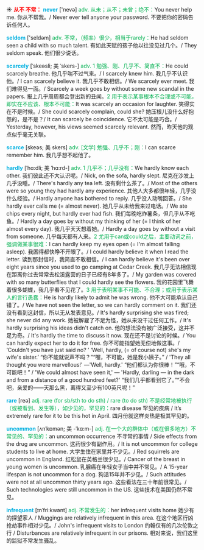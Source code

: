 ☀ <font color="red">**从不 不常：**</font>
<font color="sky blue">**never**</font> ['nevə] 
<font color="#00b050">adv. 从未；从不；未曾；绝不：</font>You never help me. 你从不帮我。/ Never ever tell anyone your password. 不要把你的密码告诉任何人。

<font color="sky blue">**seldom**</font> ['seldəm] 
<font color="#00b050">adv. 不常，（频率）很少，相当于rarely：</font>He had seldom seen a child with so much talent. 有如此天赋的孩子他以往没见过几个。/ They seldom speak. 他们很少说话。
           
<font color="sky blue">**scarcely**</font> [ˈskeəsli; 美 ˈskers-]
<font color="#00b050">adv. 1 勉强、刚、几乎不、简直不：</font>He could scarcely breathe. 他几乎喘不过气来。/ I scarcely knew him. 我几乎不认识他。/ I can scarcely believe it. 我几乎不敢相信。/ We scarcely ever meet. 我们难得见一面。/ Scarcely a week goes by without some new scandal in the papers. 报上几乎周周都会登出新的丑闻。<font color="#00b050">2 用于表示某事根本不合理或不可能，即实在不应该、根本不可能：</font>It was scarcely an occasion for laughter. 笑得实在不是时候。/ She could scarcely complain, could she? 她压根儿没什么好抱怨的，是不是？/ It can scarcely be coincidence. 它不太可能是巧合。/ Yesterday, however, his views seemed scarcely relevant. 然而，昨天他的观点似乎毫无关联。
                      
<font color="sky blue">**scarce**</font> [skeəs; 美 skers]
<font color="#00b050">adv. [文学] 勉强、几乎不；刚：</font>I can scarce remember him. 我几乎想不起他了。

<font color="sky blue">**hardly**</font> [ˈhɑ:dli; 美 ˈhɑ:rd-]
<font color="#00b050">adv. 1 几乎不；几乎没有：</font>We hardly know each other. 我们彼此还不大认识呢。/ Nick, on the sofa, hardly slept. 尼克在沙发上几乎没睡。/ There's hardly any tea left. 没有剩什么茶了。/ Most of the others were so young they had hardly any experience. 其他人大多都很年轻，几乎没什么经验。/ Hardly anyone has bothered to reply. 几乎没人动嘴回答。/ She hardly ever calls me (= almost never). 她几乎从未给我来过电话。/ We ate chips every night, but hardly ever had fish. 我们每晚吃炸薯条，但几乎从不吃鱼。/ Hardly a day goes by without my thinking of her (= I think of her almost every day). 我几乎天天想着她。/ Hardly a day goes by without a visit from someone. 几乎每天都有人来。<font color="#00b050">2 尤用于can或could之后，主要动词之前，强调做某事很难：</font>I can hardly keep my eyes open (= I'm almost falling asleep). 我困得都快睁不开眼了。/ I could hardly believe it when I read the letter. 读到那封信时，我简直不敢相信。/ I can hardly believe it's been over eight years since you used to go camping at Cedar Creek. 我几乎无法相信现在距离你过去常常去松溪露营的日子已经有8年多了。/ My garden was covered with so many butterflies that I could hardly see the flowers. 我的花园里飞舞着很多蝴蝶，我几乎看不见花了。<font color="#00b050">3 用于表明某事不可能、不合理；或用于表示某人的言行愚蠢：</font>He is hardly likely to admit he was wrong. 他不大可能承认自己错了。/ We have not seen the letter, so we can hardly comment on it. 我们还没有看到这封信，所以无从发表意见。/ It's hardly surprising she was fired; she never did any work. 她被解雇了不足为怪，她从来没干过任何工作。/ It's hardly surprising his ideas didn't catch on. 他的想法没有被广泛接受，这并不足为奇。/ It's hardly the time to discuss it now. 现在还不是讨论的时候。/ You can hardly expect her to do it for free. 你不可能指望她无偿地做这事。/ ‘Couldn't you have just said no? ’ ‘Well, hardly, (= of course not) she's my wife's sister.’ “你不能就说声不吗？”“喔，不可能，她是我小姨子。” / 'They all thought you were marvellous!' —'Well, hardly.' “他们都认为你很棒！”“哦，不可能吧！” / 'We could almost have seen it,' — 'Hardly, darling — in the dark and from a distance of a good hundred feet?' “我们几乎都看到它了。”“不会吧，亲爱的——天那么黑，离得又至少有100英尺呢！”

<font color="sky blue">**rare**</font> [reə] 
<font color="#00b050">adj. rare (for sb/sth to do sth) / rare (to do sth) 不是经常地被执行（或被看到、发生等），如少见的，罕见的：</font>rare disease 罕见的疾病 / It’s extremely rare for it to be this hot in April. 四月份就这样炎热是极其罕见的。
           
<font color="sky blue">**uncommon**</font> [ʌnˈkɒmən; 美 -ˈkɑ:m-]
<font color="#00b050">adj. 在一个大的群体中（或在很多地方）不常见的、罕见的：</font>an uncommon occurrence 不寻常的事情 / Side effects from the drug are uncommon. 这药很少有副作用。/ It is not uncommon for college students to live at home. 大学生住在家里并不少见。/ Red squirrels are uncommon in England. 红松鼠在英格兰很少见。/ Cancer of the breast in young women is uncommon. 乳腺癌在年轻女子当中并不常见。/ A 15-year lifespan is not uncommon for a dog. 狗活15年并不少见。/ Such attitudes were not at all uncommon thirty years ago. 这些看法在三十年前很常见。/ Such technologies were still uncommon in the US. 这些技术在美国仍然不常见。
           
<font color="sky blue">**infrequent**</font> [ɪnˈfri:kwənt]
<font color="#00b050">adj. 不常发生的：</font>her infrequent visits home 她少有的探望家人 / Muggings are relatively infrequent in this area. 在这个地区行凶抢劫事件相对少见。/ John's infrequent visits to London 约翰仅有的几次伦敦之行 / Disturbances are relatively infrequent in our prisons. 相对来说，我们这里的监狱不常发生骚乱。


